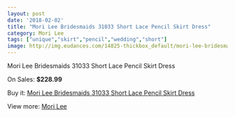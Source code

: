 ```yaml
---
layout: post
date: '2018-02-02'
title: "Mori Lee Bridesmaids 31033 Short Lace Pencil Skirt Dress"
category: Mori Lee
tags: ["unique","skirt","pencil","wedding","short"]
image: http://img.eudances.com/14825-thickbox_default/mori-lee-bridesmaids-31033-short-lace-pencil-skirt-dress.jpg
---
```

Mori Lee Bridesmaids 31033 Short Lace Pencil Skirt Dress

On Sales: **$228.99**
<a href="https://www.eudances.com/en/mori-lee/4421-mori-lee-bridesmaids-31033-short-lace-pencil-skirt-dress.html"><amp-img layout="responsive" width="600" height="600" src="//img.eudances.com/14825-thickbox_default/mori-lee-bridesmaids-31033-short-lace-pencil-skirt-dress.jpg" alt="Mori Lee Bridesmaids 31033 Short Lace Pencil Skirt Dress 0" /></a>
<a href="https://www.eudances.com/en/mori-lee/4421-mori-lee-bridesmaids-31033-short-lace-pencil-skirt-dress.html"><amp-img layout="responsive" width="600" height="600" src="//img.eudances.com/14830-thickbox_default/mori-lee-bridesmaids-31033-short-lace-pencil-skirt-dress.jpg" alt="Mori Lee Bridesmaids 31033 Short Lace Pencil Skirt Dress 1" /></a>
<a href="https://www.eudances.com/en/mori-lee/4421-mori-lee-bridesmaids-31033-short-lace-pencil-skirt-dress.html"><amp-img layout="responsive" width="600" height="600" src="//img.eudances.com/14829-thickbox_default/mori-lee-bridesmaids-31033-short-lace-pencil-skirt-dress.jpg" alt="Mori Lee Bridesmaids 31033 Short Lace Pencil Skirt Dress 2" /></a>
<a href="https://www.eudances.com/en/mori-lee/4421-mori-lee-bridesmaids-31033-short-lace-pencil-skirt-dress.html"><amp-img layout="responsive" width="600" height="600" src="//img.eudances.com/14828-thickbox_default/mori-lee-bridesmaids-31033-short-lace-pencil-skirt-dress.jpg" alt="Mori Lee Bridesmaids 31033 Short Lace Pencil Skirt Dress 3" /></a>
<a href="https://www.eudances.com/en/mori-lee/4421-mori-lee-bridesmaids-31033-short-lace-pencil-skirt-dress.html"><amp-img layout="responsive" width="600" height="600" src="//img.eudances.com/14827-thickbox_default/mori-lee-bridesmaids-31033-short-lace-pencil-skirt-dress.jpg" alt="Mori Lee Bridesmaids 31033 Short Lace Pencil Skirt Dress 4" /></a>
<a href="https://www.eudances.com/en/mori-lee/4421-mori-lee-bridesmaids-31033-short-lace-pencil-skirt-dress.html"><amp-img layout="responsive" width="600" height="600" src="//img.eudances.com/14826-thickbox_default/mori-lee-bridesmaids-31033-short-lace-pencil-skirt-dress.jpg" alt="Mori Lee Bridesmaids 31033 Short Lace Pencil Skirt Dress 5" /></a>

Buy it: [Mori Lee Bridesmaids 31033 Short Lace Pencil Skirt Dress](https://www.eudances.com/en/mori-lee/4421-mori-lee-bridesmaids-31033-short-lace-pencil-skirt-dress.html "Mori Lee Bridesmaids 31033 Short Lace Pencil Skirt Dress")

View more: [Mori Lee](https://www.eudances.com/en/65-mori-lee "Mori Lee")